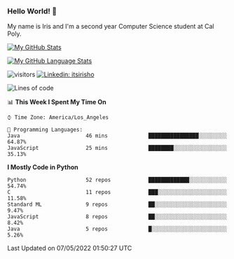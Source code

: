 ### Hello World! 👋

My name is Iris and I'm a second year Computer Science student at Cal Poly. 


[![My GitHub Stats](https://github-readme-stats.vercel.app/api?username=sleepyStick&show_icons=true&&count_private=true&include_all_commits=true&theme=buefy)]()

[![My GitHub Language Stats](https://github-readme-stats.vercel.app/api/top-langs/?username=sleepyStick&langs_count=5&theme=buefy)]()

![visitors](https://visitor-badge.glitch.me/badge?page_id=sleepyStick.sleepyStick)
[![Linkedin: itsirisho](https://img.shields.io/badge/-itsirisho-informational?style=flat-square&logo=Linkedin&logoColor=white&link=https://www.linkedin.com/in/itsirisho/)](https://www.linkedin.com/in/itsirisho/)

<!--START_SECTION:waka-->
![Lines of code](https://img.shields.io/badge/From%20Hello%20World%20I%27ve%20Written-24%20Million%20lines%20of%20code-blue)

📊 **This Week I Spent My Time On** 

```text
⌚︎ Time Zone: America/Los_Angeles

💬 Programming Languages: 
Java                     46 mins             ████████████████░░░░░░░░░   64.87% 
JavaScript               25 mins             ████████░░░░░░░░░░░░░░░░░   35.13%

```

**I Mostly Code in Python** 

```text
Python                   52 repos            █████████████░░░░░░░░░░░░   54.74% 
C                        11 repos            ███░░░░░░░░░░░░░░░░░░░░░░   11.58% 
Standard ML              9 repos             ██░░░░░░░░░░░░░░░░░░░░░░░   9.47% 
JavaScript               8 repos             ██░░░░░░░░░░░░░░░░░░░░░░░   8.42% 
Java                     5 repos             █░░░░░░░░░░░░░░░░░░░░░░░░   5.26%

```



 Last Updated on 07/05/2022 01:50:27 UTC
<!--END_SECTION:waka-->

<!--
**konanyuta/konanyuta** is a ✨ _special_ ✨ repository because its `README.md` (this file) appears on your GitHub profile.

Here are some ideas to get you started:

- 🔭 I’m currently working on ...
- 🌱 I’m currently learning ...
- 👯 I’m looking to collaborate on ...
- 🤔 I’m looking for help with ...
- 💬 Ask me about ...
- 📫 How to reach me: ...
- 😄 Pronouns: ...
- ⚡ Fun fact: ...
-->
